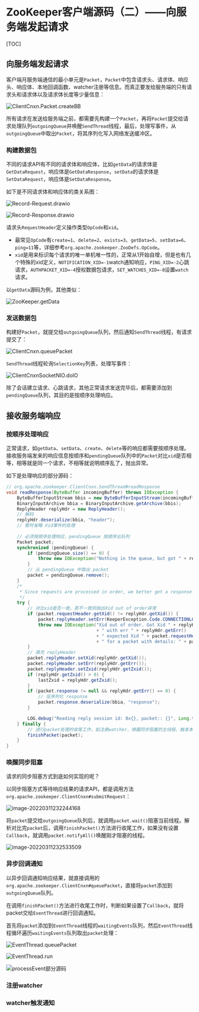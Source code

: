 # ZooKeeper客户端源码（二）——向服务端发起请求

[TOC]

## 向服务端发起请求

客户端月服务端通信的最小单元是`Packet`，`Packet`中包含请求头、请求体、响应头、响应体、本地回调函数、watcher注册等信息。而真正要发给服务端的只有请求头和请求体以及请求体长度等少量信息：

![ClientCnxn.Packet.createBB](https://gitee.com/stefanpy/myimg/raw/master/img/image-20220311225500544.png)

所有请求在发送给服务端之前，都需要先构建一个`Packet`，再将`Packet`提交给请求处理队列`outgoingQueue`并唤醒`SendThread`线程，最后，处理写事件，从`outgoingQueue`中取出`Packet`，将其序列化写入网络发送缓冲区。

### 构建数据包

不同的请求API有不同的请求体和响应体，比如`getData`的请求体是`GetDataRequest`，响应体是`GetDataResponse`，`setData`的请求体是`SetDataRequest`，响应体是`SetDataResponse`。

如下是不同请求体和响应体的类关系图：

![Record-Request.drawio](https://gitee.com/stefanpy/myimg/raw/master/img/Record-Request.drawio.png)

![Record-Response.drawio](https://gitee.com/stefanpy/myimg/raw/master/img/Record-Response.drawio.png)

请求头`RequestHeader`定义操作类型`OpCode`和`xid`。

- 最常见`OpCode`有`create=1`、`delete=2`、`exists=3`、`getData=5`、`setData=6`、`ping=11`等，详细参考`org.apache.zookeeper.ZooDefs.OpCode`。
- `xid`是用来标识每个请求的唯一单机唯一性的，正常从1开始自增，但是也有几个特殊的xid定义，`NOTIFICATION_XID=-1`watch通知响应，`PING_XID=-2`心跳请求，`AUTHPACKET_XID=-4`授权数据包请求，`SET_WATCHES_XID=-8`设置`watch`请求。

以`getData`源码为例，其他类似：

![ZooKeeper.getData](https://gitee.com/stefanpy/myimg/raw/master/img/image-20220311221525761.png)

### 发送数据包

构建好`Packet`，就提交给`outgoingQueue`队列，然后通知`SendThread`线程，有请求提交了：

![ClientCnxn.queuePacket](https://gitee.com/stefanpy/myimg/raw/master/img/image-20220311222333377.png)

`SendThread`线程轮询`SelectionKey`列表，处理写事件：

![ClientCnxnSocketNIO.doIO](https://gitee.com/stefanpy/myimg/raw/master/img/image-20220311224128255.png)

除了会话建立请求、心跳请求，其他正常请求发送完毕后，都需要添加到`pendingQueue`队列，其目的是按顺序处理响应。

## 接收服务端响应

### 按顺序处理响应

正常请求，如`getData`、`setData`、`create`、`delete`等的响应都需要按顺序处理。接收服务端发来的响应信息按顺序和`pendingQueue`队列中的`Packet`对比`xid`是否相等，相等就是同一个请求，不相等就说明顺序乱了，抛出异常。

如下是处理响应的部分源码：

```java
// org.apache.zookeeper.ClientCnxn.SendThread#readResponse
void readResponse(ByteBuffer incomingBuffer) throws IOException {
    ByteBufferInputStream bbis = new ByteBufferInputStream(incomingBuffer);
    BinaryInputArchive bbia = BinaryInputArchive.getArchive(bbis);
    ReplyHeader replyHdr = new ReplyHeader();
    // 解码
    replyHdr.deserialize(bbia, "header");
    // 暂时省略 Xid事件的处理
    
    // 必须按顺序处理响应，pendingQueue 按顺序出队列
    Packet packet;
    synchronized (pendingQueue) {
        if (pendingQueue.size() == 0) {
            throw new IOException("Nothing in the queue, but got " + replyHdr.getXid());
        }
        // 从 pendingQueue 中取出 packet
        packet = pendingQueue.remove();
    }
    /*
     * Since requests are processed in order, we better get a response to the first request!
     */
    try {
        // 对比xid是否一致，若不一致则抛出Xid out of order异常
        if (packet.requestHeader.getXid() != replyHdr.getXid()) {
            packet.replyHeader.setErr(KeeperException.Code.CONNECTIONLOSS.intValue());
            throw new IOException("Xid out of order. Got Xid " + replyHdr.getXid()
                                  + " with err " + replyHdr.getErr()
                                  + " expected Xid " + packet.requestHeader.getXid()
                                  + " for a packet with details: " + packet);
        }
        // 填充 replyHeader
        packet.replyHeader.setXid(replyHdr.getXid());
        packet.replyHeader.setErr(replyHdr.getErr());
        packet.replyHeader.setZxid(replyHdr.getZxid());
        if (replyHdr.getZxid() > 0) {
            lastZxid = replyHdr.getZxid();
        }
        if (packet.response != null && replyHdr.getErr() == 0) {
            // 反序列化 response
            packet.response.deserialize(bbia, "response");
        }

        LOG.debug("Reading reply session id: 0x{}, packet:: {}", Long.toHexString(sessionId), packet);
    } finally {
        // 进行packet处理的收尾工作，如注册watcher、唤醒同步阻塞的主线程、触发本地回调函数等
        finishPacket(packet);
    }
}
```

### 唤醒同步阻塞

请求的同步阻塞方式到底如何实现的呢？

以同步阻塞方式等待响应结果的请求API，都是调用方法`org.apache.zookeeper.ClientCnxn#submitRequest`：

![image-20220311232244168](https://gitee.com/stefanpy/myimg/raw/master/img/image-20220311232244168.png)

将`packet`提交给`outgoingQueue`队列后，就调用`packet.wait()`阻塞当前线程。解析对比完`packet`后，调用`finishPacket()`方法进行收尾工作，如果没有设置`Callback`，就调用`packet.notifyAll()`唤醒刚才阻塞的线程。

![image-20220311232533509](https://gitee.com/stefanpy/myimg/raw/master/img/image-20220311232533509.png)

### 异步回调通知

以异步回调通知响应结果，就直接调用的`org.apache.zookeeper.ClientCnxn#queuePacket`，直接将`packet`添加到`outgoingQueue`队列。

在调用`finishPacket()`方法进行收尾工作时，判断如果设置了`Callback`，就将packet交给`EventThread`进行回调通知。

首先将`packet`添加到`EventThread`线程的`waitingEvents`队列，然后`EventThread`线程循环遍历`waitingEvents`队列取出`packet`处理：

![EventThread.queuePacket](https://gitee.com/stefanpy/myimg/raw/master/img/image-20220311233540966.png)

![EventThread.run](https://gitee.com/stefanpy/myimg/raw/master/img/image-20220311233641644.png)

![processEvent部分源码](https://gitee.com/stefanpy/myimg/raw/master/img/image-20220311233925234.png)

### 注册watcher



### watcher触发通知